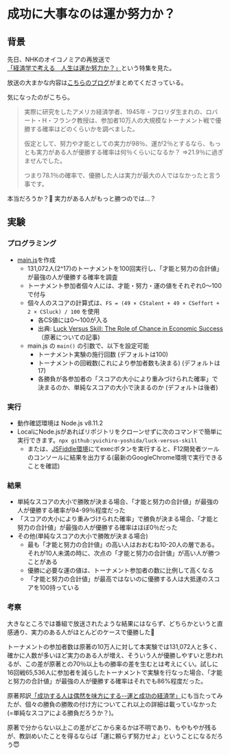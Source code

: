 # 成功に大事なのは運か努力か？

## 背景

先日、NHKのオイコノミアの再放送で[「経済学で考える　人生は運か努力か？」](https://hh.pid.nhk.or.jp/pidh07/ProgramIntro/Show.do?pkey=001-20170906-31-21587)という特集を見た。

放送の大まかな内容は[こちらのブログ](https://rinrinshappy.com/jinsei-un-oikonomia)がまとめてくださっている。

気になったのがこちら。
>実際に研究をしたアメリカ経済学者、1945年・フロリダ生まれの、ロバート・H・フランク教授は、参加者10万人の大規模なトーナメント戦で優勝する確率はどのくらいかを調べました。
>
>仮定として、努力や才能としての実力が98％、運が2％とするなら、もっとも実力がある人が優勝する確率は何％くらいになるか？
>⇒21.9％に過ぎませんでした。
>
>つまり78.1％の確率で、優勝した人は実力が最大の人ではなかったと言う事です。

本当だろうか？🤔 実力がある人がもっと勝つのでは...？

## 実験

### プログラミング

- [main.js](https://github.com/yuichiro-yoshida/luck-versus-skill/blob/master/main.js)を作成
    - 131,072人(2^17)のトーナメントを100回実行し、「才能と努力の合計値」が最強の人が優勝する確率を調査
    - トーナメント参加者個々人には、才能・努力・運の値をそれぞれ0〜100で付与
    - 個々人のスコアの計算式は、`FS = (49 × CStalent + 49 × CSeffort + 2 × CSluck) / 100` を使用
        - 各CS値には0〜100が入る
        - 出典: [Luck Versus Skill: The Role of Chance in Economic Success](https://sinews.siam.org/Details-Page/luck-versus-skill-the-role-of-chance-in-economic-success) （原著についての記事)
    - main.js の `main()` の引数で、以下を設定可能
        - トーナメント実験の施行回数 (デフォルトは100)
        - トーナメントの回戦数(これにより参加者数も決まる) (デフォルトは17)
        - 各勝負が各参加者の「スコアの大小により重みづけられた確率」で決まるのか、単純なスコアの大小で決まるのか (デフォルトは後者)

### 実行
- 動作確認環境は Node.js v8.11.2
- LocalにNode.jsがあればリポジトリをクローンせずに次のコマンドで簡単に実行できます。`npx github:yuichiro-yoshida/luck-versus-skill`
    - または、[JSFiddle環境](https://jsfiddle.net/0crrv0ar/39/)にてexecボタンを実行すると、F12開発者ツールのコンソールに結果を出力する(最新のGoogleChrome環境で実行できることを確認)

### 結果
- 単純なスコアの大小で勝敗が決まる場合、「才能と努力の合計値」が最強の人が優勝する確率が94-99％程度だった
- 「スコアの大小により重みづけられた確率」で勝負が決まる場合、「才能と努力の合計値」が最強の人が優勝する確率はほぼ0％だった
- その他(単純なスコアの大小で勝敗が決まる場合)
    - 最も「才能と努力の合計値」の高い人はおおむね10-20人の層である。それが10人未満の時に、次点の「才能と努力の合計値」が高い人が勝つことがある
    - 優勝に必要な運の値は、トーナメント参加者の数に比例して高くなる
    - 「才能と努力の合計値」が最高ではないのに優勝する人は大抵運のスコアを100持っている

### 考察
大きなところでは番組で放送されたような結果にはならず、どちらかというと直感通り、実力のある人がほとんどのケースで優勝した🤔

トーナメントの参加者数は原著の10万人に対して本実験では131,072人と多く、確かに人数が多いほど実力のある人が増え、そういう人が優勝しやすいと思われるが、この差が原著との70％以上もの勝率の差を生むとは考えにくい。試しに16回戦65,536人に参加者を減らしたトーナメントで実験を行なった場合、「才能と努力の合計値」が最強の人が優勝する確率はそれでも86%程度だった。

原著邦訳[「成功する人は偶然を味方にする--運と成功の経済学」](https://www.amazon.co.jp/gp/product/B06Y5NKNC9)にも当たってみたが、個々の勝負の勝敗の付け方についてこれ以上の詳細は載っていなかった (=単純なスコアによる勝負だろうか？)。

原著で分からない以上この差がどこから来るかは不明であり、もやもやが残るが、教訓めいたことを得るならば「運に頼らず努力せよ」ということになるだろう:innocent:
